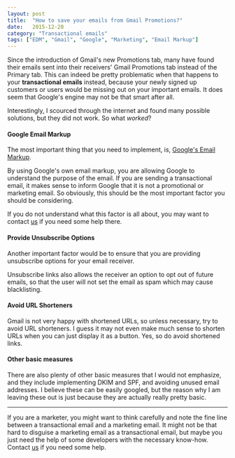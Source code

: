 ```yaml
---
layout: post
title:  "How to save your emails from Gmail Promotions?"
date:   2015-12-20
category: "Transactional emails"
tags: ["EDM", "Gmail", "Google", "Marketing", "Email Markup"]
---
```


Since the introduction of Gmail's new Promotions tab, many have found their emails sent into their receivers' Gmail Promotions tab instead of the Primary tab. This can indeed be pretty problematic when that happens to your **transactional emails** instead, because your newly signed up customers or users would be missing out on your important emails. It does seem that Google's engine may not be that smart after all.

Interestingly, I scourced through the internet and found many possible solutions, but they did not work. So what *worked*?

#### Google Email Markup ####

The most important thing that you need to implement, is, [Google's Email Markup](https://developers.google.com/gmail/markup/reference/).

By using Google's own email markup, you are allowing Google to understand the purpose of the email. If you are sending a transactional email, it makes sense to inform Google that it is not a promotional or marketing email. So obviously, this should be the most important factor you should be considering.

If you do not understand what this factor is all about, you may want to contact [us](mailto:admin@acornomedia.com) if you need some help there.

#### Provide Unsubscribe Options ####

Another important factor would be to ensure that you are providing unsubscribe options for your email receiver.

Unsubscribe links also allows the receiver an option to opt out of future emails, so that the user will not set the email as spam which may cause blacklisting.

#### Avoid URL Shorteners ####

Gmail is not very happy with shortened URLs, so unless necessary, try to avoid URL shorteners. I guess it may not even make much sense to shorten URLs when you can just display it as a button. Yes, so do avoid shortened links.

#### Other basic measures ####

There are also plenty of other basic measures that I would not emphasize, and they include implementing DKIM and SPF, and avoiding unused email addresses. I believe these can be easily googled, but the reason why I am leaving these out is just because they are actually really pretty basic.

---

If you are a marketer, you might want to think carefully and note the fine line between a transactional email and a marketing email. It might not be that hard to disguise a marketing email as a transactional email, but maybe you just need the help of some developers with the necessary know-how. Contact [us](mailto:admin@acornomedia.com) if you need some help.